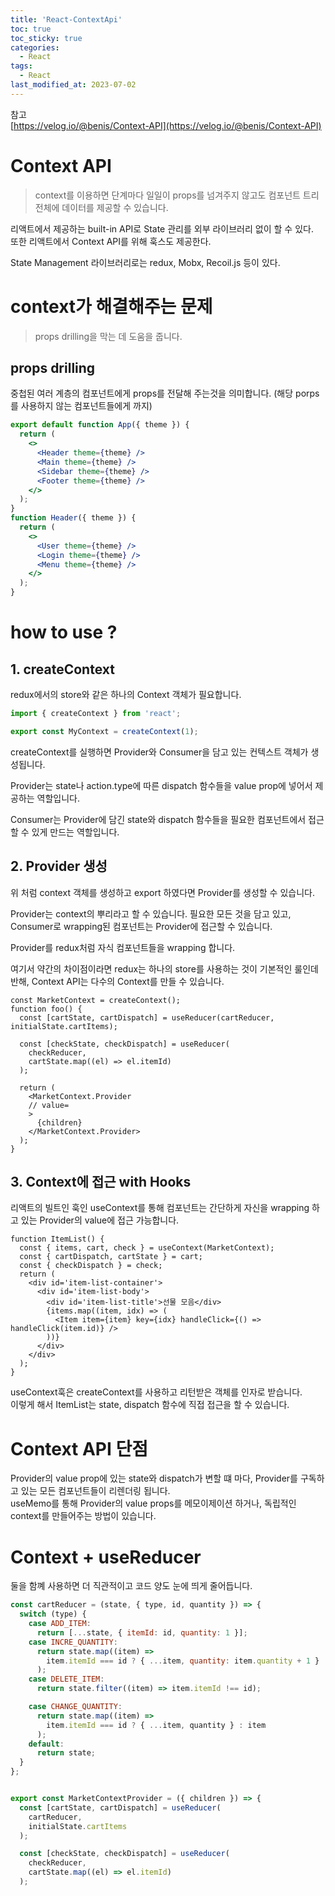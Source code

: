 ```yaml
---
title: 'React-ContextApi'
toc: true
toc_sticky: true
categories:
  - React
tags:
  - React
last_modified_at: 2023-07-02
---
```


참고  
[https://velog.io/@benis/Context-API](https://velog.io/@benis/Context-API)

# Context API

> context를 이용하면 단계마다 일일이 props를 넘겨주지 않고도 컴포넌트 트리 전체에 데이터를 제공할 수 있습니다.

리액트에서 제공하는 built-in API로 State 관리를 외부 라이브러리 없이 할 수 있다.  
또한 리액트에서 Context API를 위해 훅스도 제공한다.

State Management 라이브러리로는 redux, Mobx, Recoil.js 등이 있다.

# context가 해결해주는 문제

> props drilling을 막는 데 도움을 줍니다.

## props drilling

중첩된 여러 계층의 컴포넌트에게 props를 전달해 주는것을 의미합니다. (해당 porps를 사용하지 않는 컴포넌트들에게 까지)

```jsx
export default function App({ theme }) {
  return (
    <>
      <Header theme={theme} />
      <Main theme={theme} />
      <Sidebar theme={theme} />
      <Footer theme={theme} />
    </>
  );
}
function Header({ theme }) {
  return (
    <>
      <User theme={theme} />
      <Login theme={theme} />
      <Menu theme={theme} />
    </>
  );
}
```

# how to use ?

## 1. createContext

redux에서의 store와 같은 하나의 Context 객체가 필요합니다.

```jsx
import { createContext } from 'react';

export const MyContext = createContext(1);
```

createContext를 실행하면 Provider와 Consumer을 담고 있는 컨텍스트 객체가 생성됩니다.

Provider는 state나 action.type에 따른 dispatch 함수들을 value prop에 넣어서 제공하는 역할입니다.

Consumer는 Provider에 담긴 state와 dispatch 함수들을 필요한 컴포넌트에서 접근할 수 있게 만드는 역할입니다.

## 2. Provider 생성

위 처럼 context 객체를 생성하고 export 하였다면 Provider를 생성할 수 있습니다.

Provider는 context의 뿌리라고 할 수 있습니다. 필요한 모든 것을 담고 있고, Consumer로 wrapping된 컴포넌트는 Provider에 접근할 수 있습니다.

Provider를 redux처럼 자식 컴포넌트들을 wrapping 합니다.

여기서 약간의 차이점이라면 redux는 하나의 store를 사용하는 것이 기본적인 룰인데 반해, Context API는 다수의 Context를 만들 수 있습니다.

```tsx
const MarketContext = createContext();
function foo() {
  const [cartState, cartDispatch] = useReducer(cartReducer, initialState.cartItems);

  const [checkState, checkDispatch] = useReducer(
    checkReducer,
    cartState.map((el) => el.itemId)
  );

  return (
    <MarketContext.Provider
    // value=
    >
      {children}
    </MarketContext.Provider>
  );
}
```

## 3. Context에 접근 with Hooks

리액트의 빌트인 훅인 useContext를 통해 컴포넌트는 간단하게 자신을 wrapping 하고 있는 Provider의 value에 접근 가능합니다.

```tsx
function ItemList() {
  const { items, cart, check } = useContext(MarketContext);
  const { cartDispatch, cartState } = cart;
  const { checkDispatch } = check;
  return (
    <div id='item-list-container'>
      <div id='item-list-body'>
        <div id='item-list-title'>선물 모음</div>
        {items.map((item, idx) => (
          <Item item={item} key={idx} handleClick={() => handleClick(item.id)} />
        ))}
      </div>
    </div>
  );
}
```

useContext훅은 createContext를 사용하고 리턴받은 객체를 인자로 받습니다.  
이렇게 해서 ItemList는 state, dispatch 함수에 직접 접근을 할 수 있습니다.

# Context API 단점

Provider의 value prop에 있는 state와 dispatch가 변할 떄 마다, Provider를 구독하고 있는 모든 컴포넌트들이 리렌더링 됩니다.  
useMemo를 통해 Provider의 value props를 메모이제이션 하거나, 독립적인 context를 만들어주는 방법이 있습니다.

# Context + useReducer

둘을 함꼐 사용하면 더 직관적이고 코드 양도 눈에 띄게 줄어듭니다.

```jsx
const cartReducer = (state, { type, id, quantity }) => {
  switch (type) {
    case ADD_ITEM:
      return [...state, { itemId: id, quantity: 1 }];
    case INCRE_QUANTITY:
      return state.map((item) =>
        item.itemId === id ? { ...item, quantity: item.quantity + 1 } : item
      );
    case DELETE_ITEM:
      return state.filter((item) => item.itemId !== id);

    case CHANGE_QUANTITY:
      return state.map((item) =>
        item.itemId === id ? { ...item, quantity } : item
      );
    default:
      return state;
  }
};


export const MarketContextProvider = ({ children }) => {
  const [cartState, cartDispatch] = useReducer(
    cartReducer,
    initialState.cartItems
  );

  const [checkState, checkDispatch] = useReducer(
    checkReducer,
    cartState.map((el) => el.itemId)
  );
```
